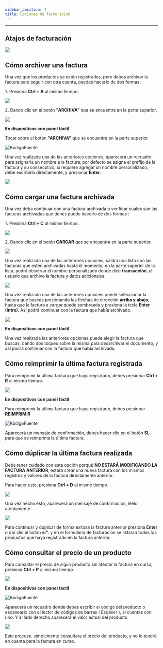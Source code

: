 ```yaml
---
sidebar_position: 4
title: Opciones de facturación
---
```


---

## Atajos de facturación

![](/img/facturacion/opcionesAdicionales/atajos_facturacion.png)

## Cómo archivar una factura

Una vez que los productos ya estén registrados, pero debes archivar la factura para seguir con otra cuenta, puedes hacerlo de dos formas:

1\. Presiona **Ctrl + A** al mismo tiempo.

![](/img/facturacion/opcionesAdicionales/ctrl_a.png)

2\. Dando clic en el botón **"ARCHIVA"** que se encuentra en la parte superior.

![](/img/facturacion/opcionesAdicionales/boton_archiva.png)

**En dispositivos con panel táctil**

Tocar sobre el botón **"ARCHIVA"** que se encuentra en la parte superior.

![KódigoFuente](/img/facturacion/opcionesAdicionales/boton_archiva.png)

Una vez realizada una de las anteriores opciones, aparecerá un recuadro para asignarle un nombre a la factura, por defecto se asigna el prefijo de la factura y su consecutivo, si requiere agregar un nombre personalizado, debe escribirlo directamente, y presionar **Enter**.

![](/img/facturacion/opcionesAdicionales/nombre_factura.png)

## Cómo cargar una factura archivada

Una vez deba continuar con una factura archivada o verificar cuales son las facturas archivadas que tienes puede hacerlo de dos formas :

1\. Presiona **Ctrl + C** al mismo tiempo.

![](/img/facturacion/opcionesAdicionales/ctrl_c.png)

2\. Dando clic en el botón **CARGAR** que se encuentra en la parte superior.

![](/img/facturacion/opcionesAdicionales/boton_cargar.png)

Una vez realizada una de las anteriores opciones, saldrá una lista con las facturas que estén archivadas hasta el momento, en la parte superior de la lista, podrá observar el nombre personalizado donde dice **transacción**, el usuario que archivo la factura y datos adicionales.

![](/img/facturacion/opcionesAdicionales/lista_transacciones.png)

Una vez realizada una de las anteriores opciones puede seleccionar la factura que buscas presionando las flechas de dirección **arriba y abajo**, hasta que la factura a cargar quede sombreada y presiona la tecla **Enter (Intro)**. Así podrá continuar con la factura que había archivado.

![](/img/facturacion/opcionesAdicionales/selecciona_transaccion.png)

**En dispositivos con panel táctil**

Una vez realizada las anteriores opciones puede elegir la factura que buscas, dando dos toques sobre la misma para desarchivar el documento, y así podrá continuar con la factura que había archivado.

## Cómo reimprimir la última factura registrada

Para reimprimir la última factura que haya registrado, debes presionar **Ctrl + R** al mismo tiempo.

![](/img/facturacion/opcionesAdicionales/ctrl_r.png)

**En dispositivos con panel táctil**

Para reimprimir la última factura que haya registrado, debes presionar **REIMPRIMIR**

![KódigoFuente](/img/facturacion/opcionesAdicionales/tactilOpcionesAdicionales/tc_boton_reimprimir.png)

Aparecerá un mensaje de confirmación, debes hacer clic en el botón **SI**, para que se reimprima la última factura.

## Cómo dúplicar la última factura realizada

Debe tener cuidado con esta opción porqué **NO ESTARÁ MODIFICANDO LA FACTURA ANTERIOR**, estará crear una nueva factura con los mismos registros y valores de la factura directamente anterior.

Para hacer esto, presiona **Ctrl + D** al mismo tiempo.

![](/img/facturacion/opcionesAdicionales/ctrl_d.png)

Una vez hecho esto, aparecerá un mensaje de confirmación, léelo atentamente

![](/img/facturacion/opcionesAdicionales/mensaje_duplicar.png)

Para continuar y duplicar de forma exitosa la factura anterior presiona **Enter** o dar clic al botón **si"**. y en el formulario de facturación se listaran todos los productos que haya registrado en la factura anterior.

## Cómo consultar el precio de un producto

Para consultar el precio de algún producto sin afectar la factura en curso, presiona **Ctrl + P** al mismo tiempo.

![](/img/facturacion/opcionesAdicionales/ctrl_p.png)

**En dispositivos con panel táctil**

![KódigoFuente](/img/facturacion/opcionesAdicionales/tactilOpcionesAdicionales/tc_boton_ver_precio.png)

Aparecerá un recuadro donde debes escribir el código del producto o escanearlo con el lector de códigos de barras ( Escáner ), si cuentas con uno. Y al lado derecho aparecerá el valor actual del producto.

![](/img/facturacion/opcionesAdicionales/consulta_precio.png)

Este proceso, simplemente consultara el precio del producto, y no lo tendrá en cuenta para la factura en curso.
